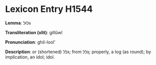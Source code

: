 # Lexicon Entry H1544

**Lemma**: גִּלּוּל

**Transliteration (xlit)**: gillûwl

**Pronunciation**: ghil-lool'

**Description**:
or (shortened) גִּלֻּל; from גָּלַל; properly, a log (as round); by implication, an idol; idol.
